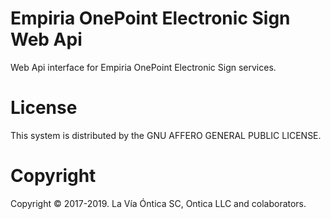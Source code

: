 ﻿# Empiria OnePoint Electronic Sign Web Api

Web Api interface for Empiria OnePoint Electronic Sign services.

# License

This system is distributed by the GNU AFFERO GENERAL PUBLIC LICENSE.

# Copyright

Copyright © 2017-2019. La Vía Óntica SC, Ontica LLC and colaborators.
